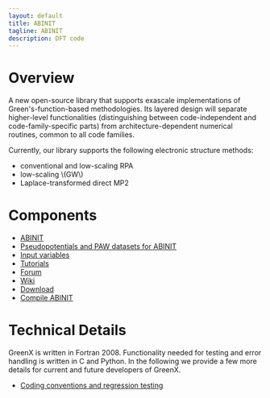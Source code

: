 ```yaml
---
layout: default
title: ABINIT
tagline: ABINIT
description: DFT code
---
```


# Overview

A new open-source library that supports exascale implementations of Green's-function-based methodologies. Its layered design will separate higher-level functionalities (distinguishing between code-independent and code-family-specific parts) from architecture-dependent numerical routines, common to all code families.

Currently, our library supports the following electronic structure methods:

- conventional and low-scaling RPA
- low-scaling \\(GW\\)
- Laplace-transformed direct MP2

# Components
- [ABINIT](https://www.abinit.org/)
- [Pseudopotentials and PAW datasets for ABINIT](https://www.abinit.org/psp-tables)
- [Input variables](https://docs.abinit.org/variables/#A)
- [Tutorials](https://docs.abinit.org/tutorial/)
- [Forum](https://discourse.abinit.org/top?period=yearly)
- [Wiki](https://wiki.abinit.org/doku.php?id=start)
- [Download](https://www.abinit.org/packages)
- [Compile ABINIT](https://docs.abinit.org/installation/)

# Technical Details
 GreenX is written in Fortran 2008. Functionality needed for testing and error handling is written in C and Python. In the following we provide a few more details for current and future developers of GreenX. 
- [Coding conventions and regression testing](tests.md)
